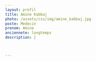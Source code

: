 ```yaml
---
layout: profil
title: Amine Kabbaj
photo: /assets/css/img/amine_kabbaj.jpg
poste: Medecin
prenom: Amine
anciennete: longtemps
description: |


  
---
```

